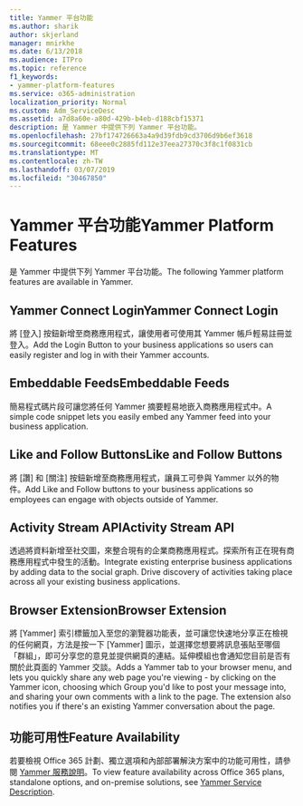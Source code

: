 ```yaml
---
title: Yammer 平台功能
ms.author: sharik
author: skjerland
manager: mnirkhe
ms.date: 6/13/2018
ms.audience: ITPro
ms.topic: reference
f1_keywords:
- yammer-platform-features
ms.service: o365-administration
localization_priority: Normal
ms.custom: Adm_ServiceDesc
ms.assetid: a7d8a60e-a80d-429b-b4eb-d188cbf15371
description: 是 Yammer 中提供下列 Yammer 平台功能。
ms.openlocfilehash: 27bf174726663a4a9d39fdb9cd3706d9b6ef3618
ms.sourcegitcommit: 68eee0c2885fd112e37eea27370c3f8c1f0831cb
ms.translationtype: MT
ms.contentlocale: zh-TW
ms.lasthandoff: 03/07/2019
ms.locfileid: "30467850"
---
```

# <a name="yammer-platform-features"></a><span data-ttu-id="716c6-103">Yammer 平台功能</span><span class="sxs-lookup"><span data-stu-id="716c6-103">Yammer Platform Features</span></span>

<span data-ttu-id="716c6-104">是 Yammer 中提供下列 Yammer 平台功能。</span><span class="sxs-lookup"><span data-stu-id="716c6-104">The following Yammer platform features are available in Yammer.</span></span>
  
## <a name="yammer-connect-login"></a><span data-ttu-id="716c6-105">Yammer Connect Login</span><span class="sxs-lookup"><span data-stu-id="716c6-105">Yammer Connect Login</span></span>
<span data-ttu-id="716c6-106"><a name="bkmk_YammerConnectLogin"> </a></span><span class="sxs-lookup"><span data-stu-id="716c6-106"></span></span>

<span data-ttu-id="716c6-107">將 [登入] 按鈕新增至商務應用程式，讓使用者可使用其 Yammer 帳戶輕易註冊並登入。</span><span class="sxs-lookup"><span data-stu-id="716c6-107">Add the Login Button to your business applications so users can easily register and log in with their Yammer accounts.</span></span>
  
## <a name="embeddable-feeds"></a><span data-ttu-id="716c6-108">Embeddable Feeds</span><span class="sxs-lookup"><span data-stu-id="716c6-108">Embeddable Feeds</span></span>
<span data-ttu-id="716c6-109"><a name="bkmk_EmbeddableFeeds"> </a></span><span class="sxs-lookup"><span data-stu-id="716c6-109"></span></span>

<span data-ttu-id="716c6-110">簡易程式碼片段可讓您將任何 Yammer 摘要輕易地嵌入商務應用程式中。</span><span class="sxs-lookup"><span data-stu-id="716c6-110">A simple code snippet lets you easily embed any Yammer feed into your business application.</span></span>
  
## <a name="like-and-follow-buttons"></a><span data-ttu-id="716c6-111">Like and Follow Buttons</span><span class="sxs-lookup"><span data-stu-id="716c6-111">Like and Follow Buttons</span></span>
<span data-ttu-id="716c6-112"><a name="bkmk_LikeAndFollowButtons"> </a></span><span class="sxs-lookup"><span data-stu-id="716c6-112"></span></span>

<span data-ttu-id="716c6-113">將 [讚] 和 [關注] 按鈕新增至商務應用程式，讓員工可參與 Yammer 以外的物件。</span><span class="sxs-lookup"><span data-stu-id="716c6-113">Add Like and Follow buttons to your business applications so employees can engage with objects outside of Yammer.</span></span>
  
## <a name="activity-stream-api"></a><span data-ttu-id="716c6-114">Activity Stream API</span><span class="sxs-lookup"><span data-stu-id="716c6-114">Activity Stream API</span></span>
<span data-ttu-id="716c6-115"><a name="bkmk_ActivityStreamAPI"> </a></span><span class="sxs-lookup"><span data-stu-id="716c6-115"></span></span>

<span data-ttu-id="716c6-p101">透過將資料新增至社交圖，來整合現有的企業商務應用程式。探索所有正在現有商務應用程式中發生的活動。</span><span class="sxs-lookup"><span data-stu-id="716c6-p101">Integrate existing enterprise business applications by adding data to the social graph. Drive discovery of activities taking place across all your existing business applications.</span></span>
  
## <a name="browser-extension"></a><span data-ttu-id="716c6-118">Browser Extension</span><span class="sxs-lookup"><span data-stu-id="716c6-118">Browser Extension</span></span>
<span data-ttu-id="716c6-119"><a name="bkmk_BrowserExtension"> </a></span><span class="sxs-lookup"><span data-stu-id="716c6-119"></span></span>

<span data-ttu-id="716c6-p102">將 [Yammer] 索引標籤加入至您的瀏覽器功能表，並可讓您快速地分享正在檢視的任何網頁，方法是按一下 [Yammer] 圖示，並選擇您想要將訊息張貼至哪個「群組」，即可分享您的意見並提供網頁的連結。延伸模組也會通知您目前是否有關於此頁面的 Yammer 交談。</span><span class="sxs-lookup"><span data-stu-id="716c6-p102">Adds a Yammer tab to your browser menu, and lets you quickly share any web page you're viewing - by clicking on the Yammer icon, choosing which Group you'd like to post your message into, and sharing your own comments with a link to the page. The extension also notifies you if there's an existing Yammer conversation about the page.</span></span> 
  
## <a name="feature-availability"></a><span data-ttu-id="716c6-122">功能可用性</span><span class="sxs-lookup"><span data-stu-id="716c6-122">Feature Availability</span></span>
<span data-ttu-id="716c6-123"><a name="bkmk_BrowserExtension"> </a></span><span class="sxs-lookup"><span data-stu-id="716c6-123"></span></span>

<span data-ttu-id="716c6-124">若要檢視 Office 365 計劃、獨立選項和內部部署解決方案中的功能可用性，請參閱 [Yammer 服務說明](yammer-service-description.md)。</span><span class="sxs-lookup"><span data-stu-id="716c6-124">To view feature availability across Office 365 plans, standalone options, and on-premise solutions, see [Yammer Service Description](yammer-service-description.md).</span></span>
  

